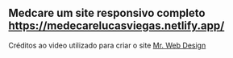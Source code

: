 ## Medcare um site responsivo completo https://medecarelucasviegas.netlify.app/

Créditos ao video utilizado para criar o site [Mr. Web Design](https://www.youtube.com/watch?v=m2Sz-43azgw)
